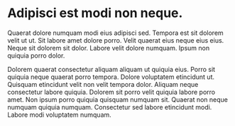 # Adipisci est modi non neque.

Quaerat dolore numquam modi eius adipisci sed. Tempora est sit dolorem velit ut ut. Sit labore amet dolore porro. Velit quaerat eius neque eius eius. Neque sit dolorem sit dolor. Labore velit dolore numquam. Ipsum non quiquia porro dolor.

Dolorem quaerat consectetur aliquam aliquam ut quiquia eius. Porro sit quiquia neque quaerat porro tempora. Dolore voluptatem etincidunt ut. Quisquam etincidunt velit non velit tempora dolor. Aliquam neque consectetur labore quiquia. Dolorem sit porro velit quiquia labore porro amet. Non ipsum porro quiquia quisquam numquam sit. Quaerat non neque numquam quiquia numquam. Consectetur sed labore etincidunt modi. Labore modi voluptatem numquam.

